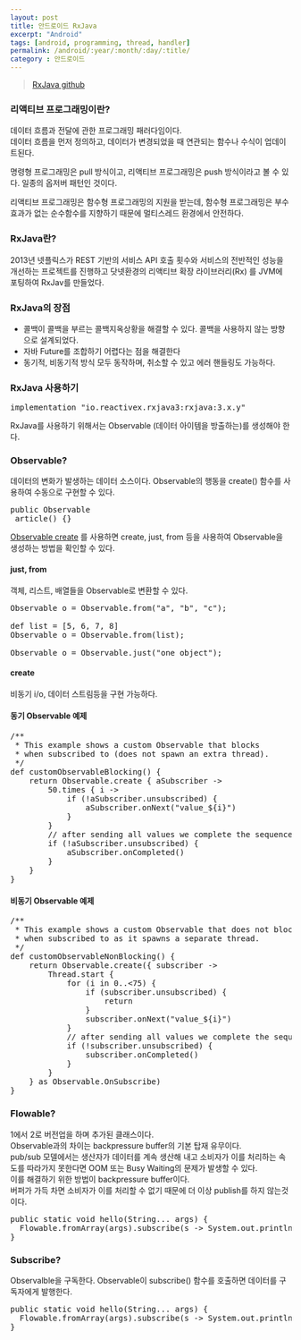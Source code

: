 ```yaml
---
layout: post
title: 안드로이드 RxJava
excerpt: "Android"
tags: [android, programming, thread, handler]
permalink: /android/:year/:month/:day/:title/
category : 안드로이드
---
```


> [RxJava github](https://github.com/ReactiveX/RxJava/wiki/Getting-Started)

### 리액티브 프로그래밍이란?
데이터 흐름과 전달에 관한 프로그래밍 패러다임이다.  
데이터 흐름을 먼저 정의하고, 데이터가 변경되었을 때 연관되는 함수나 수식이 업데이트된다.  

명령형 프로그래밍은 pull 방식이고, 리액티브 프로그래밍은 push 방식이라고 볼 수 있다.  일종의 옵저버 패턴인 것이다.  

리액티브 프로그래밍은 함수형 프로그래밍의 지원을 받는데, 함수형 프로그래밍은 부수효과가 없는 순수함수를 지향하기 때문에 멀티스레드 환경에서 안전하다.  

### RxJava란?
2013년 넷플릭스가 REST 기반의 서비스 API 호출 횟수와 서비스의 전반적인 성능을 개선하는 프로젝트를 진행하고 닷넷환경의 리액티브 확장 라이브러리(Rx) 를 JVM에 포팅하여 RxJav를 만들었다.

### RxJava의 장점
- 콜백이 콜백을 부르는 콜백지옥상황을 해결할 수 있다. 콜백을 사용하지 않는 방향으로 설계되었다.
- 자바 Future를 조합하기 어렵다는 점을 해결한다
- 동기적, 비동기적 방식 모두 동작하며, 취소할 수 있고 에러 핸들링도 가능하다.  

### RxJava 사용하기
<pre class="prettyprint">
implementation "io.reactivex.rxjava3:rxjava:3.x.y"
</pre>

RxJava를 사용하기 위해서는 Observable (데이터 아이템을 방출하는)를 생성해야 한다.

### Observable?
데이터의 변화가 발생하는 데이터 소스이다. Observable의 행동을 create() 함수를 사용하여 수동으로 구현할 수 있다. 

<pre class="prettyprint">
public Observable<Article> article() {}
</pre>

[Observable create](https://github.com/ReactiveX/RxJava/wiki/Creating-Observables) 를 사용하면 create, just, from 등을 사용하여 Observable을 생성하는 방법을 확인할 수 있다.

#### just, from
객체, 리스트, 배열들을 Observable로 변환할 수 있다.
<pre class="prettyprint">
Observable<String> o = Observable.from("a", "b", "c");

def list = [5, 6, 7, 8]
Observable<Integer> o = Observable.from(list);

Observable<String> o = Observable.just("one object");
</pre>

#### create
비동기 i/o, 데이터 스트림등을 구현 가능하다.

#### 동기 Observable 예제
<pre class="prettyprint">
/**
 * This example shows a custom Observable that blocks 
 * when subscribed to (does not spawn an extra thread).
 */
def customObservableBlocking() {
    return Observable.create { aSubscriber ->
        50.times { i ->
            if (!aSubscriber.unsubscribed) {
                aSubscriber.onNext("value_${i}")
            }
        }
        // after sending all values we complete the sequence
        if (!aSubscriber.unsubscribed) {
            aSubscriber.onCompleted()
        }
    }
}
</pre>

#### 비동기 Observable 예제
<pre class="prettyprint">
/**
 * This example shows a custom Observable that does not block
 * when subscribed to as it spawns a separate thread.
 */
def customObservableNonBlocking() {
    return Observable.create({ subscriber ->
        Thread.start {
            for (i in 0..<75) {
                if (subscriber.unsubscribed) {
                    return
                }
                subscriber.onNext("value_${i}")
            }
            // after sending all values we complete the sequence
            if (!subscriber.unsubscribed) {
                subscriber.onCompleted()
            }
        }
    } as Observable.OnSubscribe)
}
</pre>

### Flowable?
1에서 2로 버전업을 하며 추가된 클래스이다.   
Observable과의 차이는 backpressure buffer의 기본 탑재 유무이다.  
pub/sub 모델에서는 생산자가 데이터를 계속 생산해 내고 소비자가 이를 처리하는 속도를 따라가지 못한다면 OOM 또는 Busy Waiting의 문제가 발생할 수 있다.  
 이를 해결하기 위한 방법이 backpressure buffer이다.  
버퍼가 가득 차면 소비자가 이를 처리할 수 없기 때문에 더 이상 publish를 하지 않는것이다.  

<pre class="prettyprint">
public static void hello(String... args) {
  Flowable.fromArray(args).subscribe(s -> System.out.println("Hello " + s + "!"));
}
</pre>

### Subscribe?
Observalble을 구독한다. Observable이 subscribe() 함수를 호출하면 데이터를 구독자에게 발행한다.
<pre class="prettyprint">
public static void hello(String... args) {
  Flowable.fromArray(args).subscribe(s -> System.out.println("Hello " + s + "!"));
}
</pre>
